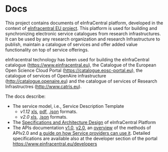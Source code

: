 # Docs
This project contains documents of eInfraCentral platform, developed in the context of [eInfracentral EU project](http://einfracentral.eu/). This platform is used for building and synchronizing electronic service catalogues from research infrastructures. It can be used by any research organization and research Infrastructure to publish, maintain a catalogue of services and offer added value functionality on top of service offerings.

eInfracentral technology has been used for building the eInfraCentral catalogue (https://www.einfracentral.eu), the Catalogue of the European Open Science Cloud Portal (https://catalogue.eosc-portal.eu),  the catalogue of services of OpenAire infrastructure (http://catalogue.openaire.eu) and the catalogue of services of Research Infrastructres (http://www.catris.eu).

The docs describe: 
- The service model, i.e., Service Description Template 
  - *v1.12* [xls](eInfraCentral_SDTv1.12.xlsx), [pdf](eInfraCentral_SDTv1.12.pdf), [.json](eInfraCentral_SDTv1.12.json) formats.
  - *v2.0* [xls](eInfraCentral-SDTv2.0.xlsx), [.json](eInfraCentral_SDTv2.0.json) formats.
- The [Specifications and Architecture Design](eInfraCentral_Architecture_Specs_v1.0.pdf) of eInfraCentral Platform
- The APIs documentation [v1.0](eInfraCentral_APIs_v1.0.pdf), [v2.0](eInfraCentral_APIs_v2.0.pdf), an [overview](eInfraCentral_APIs_v2.0_Overview.pdf) of the methods of APIv2.0 and [a guide on how Service providers can use it](EIC_APIs@HowTO.pdf). Detailed specifications are available also at the developer section of the portal https://www.einfracentral.eu/developers




